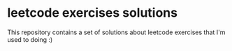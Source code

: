 # leetcode exercises solutions

This repository contains a set of solutions about leetcode exercises that I'm used to doing :)
